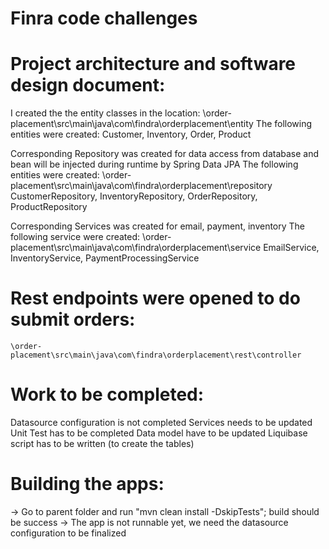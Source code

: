 # Finra code challenges

# Project architecture and software design document:

I created the the entity classes in the location: \order-placement\src\main\java\com\findra\orderplacement\entity
	The following entities were created:
		Customer, 
		Inventory, 
		Order, 
		Product

Corresponding Repository was created for data access from database and bean will be injected during runtime by Spring Data JPA
	The following entities were created: \order-placement\src\main\java\com\findra\orderplacement\repository
		CustomerRepository, 
		InventoryRepository, 
		OrderRepository, 
		ProductRepository

Corresponding Services was created for email, payment, inventory
	The following service were created: \order-placement\src\main\java\com\findra\orderplacement\service
		EmailService,
		InventoryService,
		PaymentProcessingService
		
# Rest endpoints were opened to do submit orders:
	\order-placement\src\main\java\com\findra\orderplacement\rest\controller

# Work to be completed:
Datasource configuration is not completed
Services  needs to be updated
Unit Test has to be completed
Data model have to be updated
Liquibase script has to be written (to create the tables)


# Building the apps:
-> Go to parent folder and run "mvn clean install -DskipTests"; build should be success
-> The app is not runnable yet, we need the datasource configuration to be finalized 
